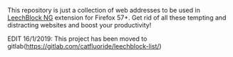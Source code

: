 This repository is just a collection of web addresses to be used in [LeechBlock NG](http://www.proginosko.com/leechblock/) extension for Firefox 57+.
Get rid of all these tempting and distracting websites and boost your productivity!

EDIT 16/1/2019: This project has been moved to gitlab(https://gitlab.com/catfluoride/leechblock-list/)
